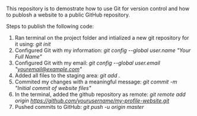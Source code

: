 This repository is to demostrate how to use Git for version control and how to publosh a website to a public GitHub repository. 

Steps to publish the following code: 
  1. Ran terminal on the project folder and intialized a new git repository for it using: *git init*
  2. Configured Git with my information: *git config --global user.name "Your Full Name"*
  3. Configured Git with my email: *git config --global user.email "youremail@example.com"*
  4. Added all files to the staging area: *git add .*
  5. Commited my changes with a meaningful message: *git commit -m "Initial commit of website files"*
  6. In the terminal, added the github repository as remote: *git remote add origin https://github.com/yourusername/my-profile-website.git*
  7. Pushed commits to GitHub: *git push -u origin master*
